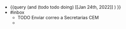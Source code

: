- {{query (and (todo todo doing) [[Jan 24th, 2022]] ) }}
- #inbox
	- TODO Enviar correo a Secretarias CEM
	-